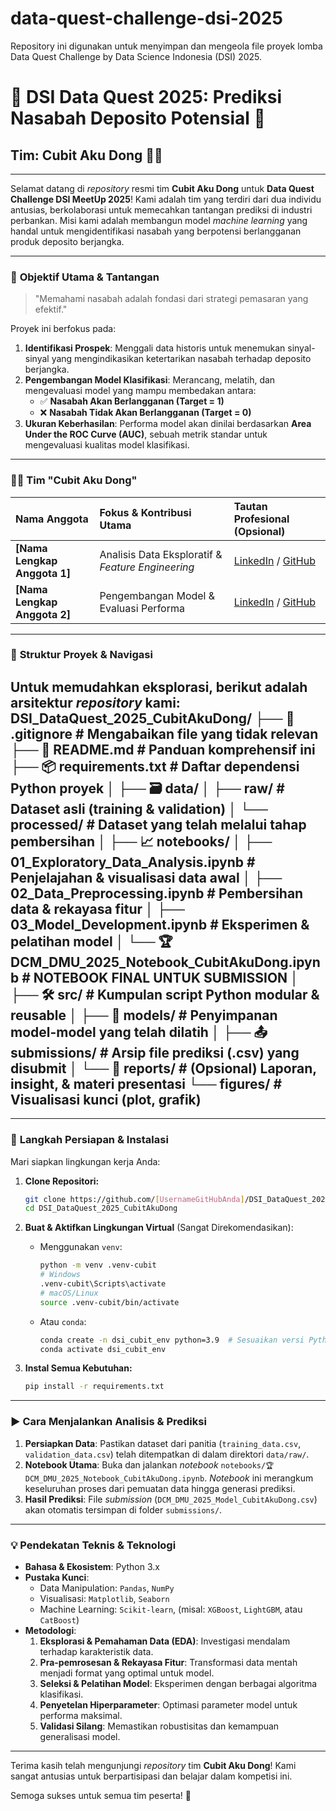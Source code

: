 # data-quest-challenge-dsi-2025
Repository ini digunakan untuk menyimpan dan mengeola file proyek lomba Data Quest Challenge by Data Science Indonesia (DSI) 2025.


<p align="center">
  <!-- Jika ada logo tim atau banner lomba, bisa ditaruh di sini -->
  <!-- <img src="URL_LOGO_ATAU_BANNER" alt="Team Cubit Aku Dong / DSI Data Quest 2025" width="300"/> -->
</p>

# 🚀 DSI Data Quest 2025: Prediksi Nasabah Deposito Potensial 🚀
## Tim: Cubit Aku Dong 🤏✨

---

Selamat datang di *repository* resmi tim **Cubit Aku Dong** untuk **Data Quest Challenge DSI MeetUp 2025**! Kami adalah tim yang terdiri dari dua individu antusias, berkolaborasi untuk memecahkan tantangan prediksi di industri perbankan. Misi kami adalah membangun model *machine learning* yang handal untuk mengidentifikasi nasabah yang berpotensi berlangganan produk deposito berjangka.

---

### 🎯 **Objektif Utama & Tantangan**

> "Memahami nasabah adalah fondasi dari strategi pemasaran yang efektif."

Proyek ini berfokus pada:
1.  **Identifikasi Prospek**: Menggali data historis untuk menemukan sinyal-sinyal yang mengindikasikan ketertarikan nasabah terhadap deposito berjangka.
2.  **Pengembangan Model Klasifikasi**: Merancang, melatih, dan mengevaluasi model yang mampu membedakan antara:
    *   ✅ **Nasabah Akan Berlangganan (Target = 1)**
    *   ❌ **Nasabah Tidak Akan Berlangganan (Target = 0)**
3.  **Ukuran Keberhasilan**: Performa model akan dinilai berdasarkan **Area Under the ROC Curve (AUC)**, sebuah metrik standar untuk mengevaluasi kualitas model klasifikasi.

---

### 🧑‍💻 **Tim "Cubit Aku Dong"**

| Nama Anggota                | Fokus & Kontribusi Utama                         | Tautan Profesional (Opsional) |
| :-------------------------- | :----------------------------------------------- | :---------------------------- |
| **[Nama Lengkap Anggota 1]**  | Analisis Data Eksploratif & _Feature Engineering_ | [LinkedIn]() / [GitHub]()     |
| **[Nama Lengkap Anggota 2]**  | Pengembangan Model & Evaluasi Performa           | [LinkedIn]() / [GitHub]()     |

---

### 📁 **Struktur Proyek & Navigasi**

Untuk memudahkan eksplorasi, berikut adalah arsitektur *repository* kami:
DSI_DataQuest_2025_CubitAkuDong/
├── 📜 .gitignore # Mengabaikan file yang tidak relevan
├── 📖 README.md # Panduan komprehensif ini
├── 📦 requirements.txt # Daftar dependensi Python proyek
│
├── 🗃️ data/
│ ├── raw/ # Dataset asli (training & validation)
│ └── processed/ # Dataset yang telah melalui tahap pembersihan
│
├── 📈 notebooks/
│ ├── 01_Exploratory_Data_Analysis.ipynb # Penjelajahan & visualisasi data awal
│ ├── 02_Data_Preprocessing.ipynb # Pembersihan data & rekayasa fitur
│ ├── 03_Model_Development.ipynb # Eksperimen & pelatihan model
│ └── 🏆 DCM_DMU_2025_Notebook_CubitAkuDong.ipynb # NOTEBOOK FINAL UNTUK SUBMISSION
│
├── 🛠️ src/ # Kumpulan script Python modular & reusable
│
├── 🧠 models/ # Penyimpanan model-model yang telah dilatih
│
├── 📤 submissions/ # Arsip file prediksi (.csv) yang disubmit
│
└── 📝 reports/ # (Opsional) Laporan, insight, & materi presentasi
└── figures/ # Visualisasi kunci (plot, grafik)
---

---
### 🚀 **Langkah Persiapan & Instalasi**

Mari siapkan lingkungan kerja Anda:

1.  **Clone Repositori:**
    ```bash
    git clone https://github.com/[UsernameGitHubAnda]/DSI_DataQuest_2025_CubitAkuDong.git
    cd DSI_DataQuest_2025_CubitAkuDong
    ```

2.  **Buat & Aktifkan Lingkungan Virtual** (Sangat Direkomendasikan):
    *   Menggunakan `venv`:
        ```bash
        python -m venv .venv-cubit
        # Windows
        .venv-cubit\Scripts\activate
        # macOS/Linux
        source .venv-cubit/bin/activate
        ```
    *   Atau `conda`:
        ```bash
        conda create -n dsi_cubit_env python=3.9  # Sesuaikan versi Python
        conda activate dsi_cubit_env
        ```

3.  **Instal Semua Kebutuhan:**
    ```bash
    pip install -r requirements.txt
    ```

---

### ▶️ **Cara Menjalankan Analisis & Prediksi**

1.  **Persiapkan Data**: Pastikan dataset dari panitia (`training_data.csv`, `validation_data.csv`) telah ditempatkan di dalam direktori `data/raw/`.
2.  **Notebook Utama**: Buka dan jalankan *notebook* `notebooks/🏆 DCM_DMU_2025_Notebook_CubitAkuDong.ipynb`. *Notebook* ini merangkum keseluruhan proses dari pemuatan data hingga generasi prediksi.
3.  **Hasil Prediksi**: File *submission* (`DCM_DMU_2025_Model_CubitAkuDong.csv`) akan otomatis tersimpan di folder `submissions/`.

---

### 💡 **Pendekatan Teknis & Teknologi**

*   **Bahasa & Ekosistem**: Python 3.x
*   **Pustaka Kunci**:
    *   Data Manipulation: `Pandas`, `NumPy`
    *   Visualisasi: `Matplotlib`, `Seaborn`
    *   Machine Learning: `Scikit-learn`, (misal: `XGBoost`, `LightGBM`, atau `CatBoost`)
*   **Metodologi**:
    1.  **Eksplorasi & Pemahaman Data (EDA)**: Investigasi mendalam terhadap karakteristik data.
    2.  **Pra-pemrosesan & Rekayasa Fitur**: Transformasi data mentah menjadi format yang optimal untuk model.
    3.  **Seleksi & Pelatihan Model**: Eksperimen dengan berbagai algoritma klasifikasi.
    4.  **Penyetelan Hiperparameter**: Optimasi parameter model untuk performa maksimal.
    5.  **Validasi Silang**: Memastikan robustisitas dan kemampuan generalisasi model.

---

Terima kasih telah mengunjungi *repository* tim **Cubit Aku Dong**! Kami sangat antusias untuk berpartisipasi dan belajar dalam kompetisi ini.

Semoga sukses untuk semua tim peserta! 💪
